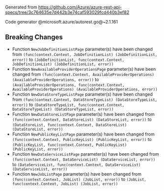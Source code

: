 Generated from https://github.com/Azure/azure-rest-api-specs/tree/3c764635e7d442b3e74caf593029fcd440b3ef82

Code generator @microsoft.azure/autorest.go@~2.1.161

## Breaking Changes

- Function `NewJobDefinitionListPage` parameter(s) have been changed from `(func(context.Context, JobDefinitionList) (JobDefinitionList, error))` to `(JobDefinitionList, func(context.Context, JobDefinitionList) (JobDefinitionList, error))`
- Function `NewAvailableProviderOperationsPage` parameter(s) have been changed from `(func(context.Context, AvailableProviderOperations) (AvailableProviderOperations, error))` to `(AvailableProviderOperations, func(context.Context, AvailableProviderOperations) (AvailableProviderOperations, error))`
- Function `NewDataStoreTypeListPage` parameter(s) have been changed from `(func(context.Context, DataStoreTypeList) (DataStoreTypeList, error))` to `(DataStoreTypeList, func(context.Context, DataStoreTypeList) (DataStoreTypeList, error))`
- Function `NewDataStoreListPage` parameter(s) have been changed from `(func(context.Context, DataStoreList) (DataStoreList, error))` to `(DataStoreList, func(context.Context, DataStoreList) (DataStoreList, error))`
- Function `NewPublicKeyListPage` parameter(s) have been changed from `(func(context.Context, PublicKeyList) (PublicKeyList, error))` to `(PublicKeyList, func(context.Context, PublicKeyList) (PublicKeyList, error))`
- Function `NewDataServiceListPage` parameter(s) have been changed from `(func(context.Context, DataServiceList) (DataServiceList, error))` to `(DataServiceList, func(context.Context, DataServiceList) (DataServiceList, error))`
- Function `NewJobListPage` parameter(s) have been changed from `(func(context.Context, JobList) (JobList, error))` to `(JobList, func(context.Context, JobList) (JobList, error))`
